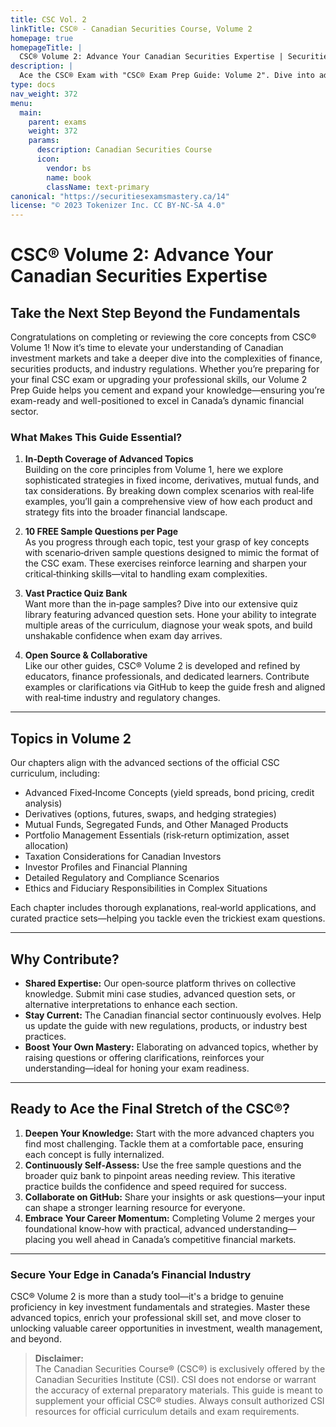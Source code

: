 ```yaml
---
title: CSC Vol. 2
linkTitle: CSC® - Canadian Securities Course, Volume 2
homepage: true
homepageTitle: |
  CSC® Volume 2: Advance Your Canadian Securities Expertise | SecuritiesExamsMastery.ca
description: |
  Ace the CSC® Exam with "CSC® Exam Prep Guide: Volume 2". Dive into advanced topics, comprehensive practice quizzes, and expert strategies tailored for the Canadian Securities Course. Elevate your finance career today!
type: docs
nav_weight: 372
menu:
  main:
    parent: exams
    weight: 372
    params:
      description: Canadian Securities Course
      icon:
        vendor: bs
        name: book
        className: text-primary
canonical: "https://securitiesexamsmastery.ca/14"
license: "© 2023 Tokenizer Inc. CC BY-NC-SA 4.0"
---
```


# CSC® Volume 2: Advance Your Canadian Securities Expertise

## Take the Next Step Beyond the Fundamentals

Congratulations on completing or reviewing the core concepts from CSC® Volume 1! Now it’s time to elevate your understanding of Canadian investment markets and take a deeper dive into the complexities of finance, securities products, and industry regulations. Whether you’re preparing for your final CSC exam or upgrading your professional skills, our Volume 2 Prep Guide helps you cement and expand your knowledge—ensuring you’re exam-ready and well-positioned to excel in Canada’s dynamic financial sector.

### What Makes This Guide Essential?

1. **In‐Depth Coverage of Advanced Topics**  
   Building on the core principles from Volume 1, here we explore sophisticated strategies in fixed income, derivatives, mutual funds, and tax considerations. By breaking down complex scenarios with real‐life examples, you’ll gain a comprehensive view of how each product and strategy fits into the broader financial landscape.

2. **10 FREE Sample Questions per Page**  
   As you progress through each topic, test your grasp of key concepts with scenario‐driven sample questions designed to mimic the format of the CSC exam. These exercises reinforce learning and sharpen your critical‐thinking skills—vital to handling exam complexities.

3. **Vast Practice Quiz Bank**  
   Want more than the in‐page samples? Dive into our extensive quiz library featuring advanced question sets. Hone your ability to integrate multiple areas of the curriculum, diagnose your weak spots, and build unshakable confidence when exam day arrives.

4. **Open Source & Collaborative**  
   Like our other guides, CSC® Volume 2 is developed and refined by educators, finance professionals, and dedicated learners. Contribute examples or clarifications via GitHub to keep the guide fresh and aligned with real‐time industry and regulatory changes.

---

## Topics in Volume 2

Our chapters align with the advanced sections of the official CSC curriculum, including:

- Advanced Fixed‐Income Concepts (yield spreads, bond pricing, credit analysis)  
- Derivatives (options, futures, swaps, and hedging strategies)  
- Mutual Funds, Segregated Funds, and Other Managed Products  
- Portfolio Management Essentials (risk‐return optimization, asset allocation)  
- Taxation Considerations for Canadian Investors  
- Investor Profiles and Financial Planning  
- Detailed Regulatory and Compliance Scenarios  
- Ethics and Fiduciary Responsibilities in Complex Situations  

Each chapter includes thorough explanations, real‐world applications, and curated practice sets—helping you tackle even the trickiest exam questions.

---

## Why Contribute?

- **Shared Expertise:** Our open‐source platform thrives on collective knowledge. Submit mini case studies, advanced question sets, or alternative interpretations to enhance each section.  
- **Stay Current:** The Canadian financial sector continuously evolves. Help us update the guide with new regulations, products, or industry best practices.  
- **Boost Your Own Mastery:** Elaborating on advanced topics, whether by raising questions or offering clarifications, reinforces your understanding—ideal for honing your exam readiness.

---

## Ready to Ace the Final Stretch of the CSC®?

1. **Deepen Your Knowledge:** Start with the more advanced chapters you find most challenging. Tackle them at a comfortable pace, ensuring each concept is fully internalized.  
2. **Continuously Self‐Assess:** Use the free sample questions and the broader quiz bank to pinpoint areas needing review. This iterative practice builds the confidence and speed required for success.  
3. **Collaborate on GitHub:** Share your insights or ask questions—your input can shape a stronger learning resource for everyone.  
4. **Embrace Your Career Momentum:** Completing Volume 2 merges your foundational know‐how with practical, advanced understanding—placing you well ahead in Canada’s competitive financial markets.

---

### Secure Your Edge in Canada’s Financial Industry

CSC® Volume 2 is more than a study tool—it's a bridge to genuine proficiency in key investment fundamentals and strategies. Master these advanced topics, enrich your professional skill set, and move closer to unlocking valuable career opportunities in investment, wealth management, and beyond.

> **Disclaimer:**  
> The Canadian Securities Course® (CSC®) is exclusively offered by the Canadian Securities Institute (CSI). CSI does not endorse or warrant the accuracy of external preparatory materials. This guide is meant to supplement your official CSC® studies. Always consult authorized CSI resources for official curriculum details and exam requirements.